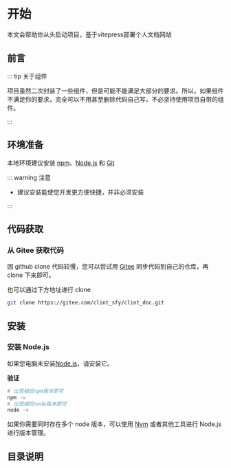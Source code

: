 # 开始

本文会帮助你从头启动项目，基于vitepress部署个人文档网站

## 前言

::: tip 关于组件

项目虽然二次封装了一些组件，但是可能不能满足大部分的要求。所以，如果组件不满足你的要求，完全可以不用甚至删除代码自己写，不必坚持使用项目自带的组件。

:::

## 环境准备

本地环境建议安装 [npm](https://www.npmjs.com/)、[Node.js](http://nodejs.org/) 和 [Git](https://git-scm.com/)

::: warning 注意

- 建议安装能使您开发更方便快捷，并非必须安装

:::


## 代码获取

### 从 Gitee 获取代码

因 github clone 代码较慢，您可以尝试用 [Gitee](https://gitee.com/clint_sfy/clint_doc) 同步代码到自己的仓库，再 clone 下来即可。

也可以通过下方地址进行 clone

```bash
git clone https://gitee.com/clint_sfy/clint_doc.git
```

## 安装

### 安装 Node.js

如果您电脑未安装[Node.js](https://nodejs.org/en/)，请安装它。

**验证**

```bash
# 出现相应npm版本即可
npm -v
# 出现相应node版本即可
node -v

```

如果你需要同时存在多个 node 版本，可以使用 [Nvm](https://github.com/nvm-sh/nvm) 或者其他工具进行 Node.js 进行版本管理。


## 目录说明

```bash

```
